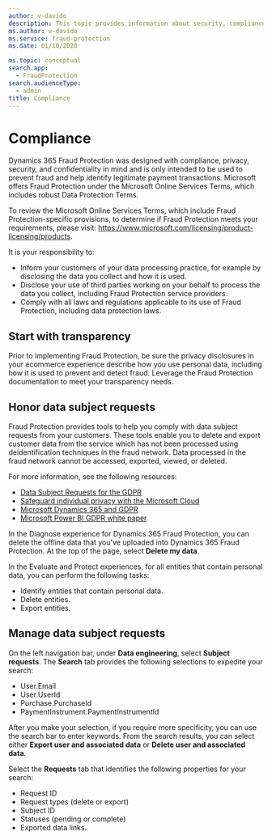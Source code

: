 ```yaml
---
author: v-davido
description: This topic provides information about security, compliance, and data subject requests.
ms.author: v-davido
ms.service: fraud-protection
ms.date: 01/10/2020

ms.topic: conceptual
search.app: 
  - FraudProtection
search.audienceType:
  - admin
title: Compliance
---
```


# Compliance

Dynamics 365 Fraud Protection was designed with compliance, privacy, security, and confidentiality in mind and is only intended to be used to prevent fraud and help identify legitimate payment transactions. Microsoft offers Fraud Protection under the Microsoft Online Services Terms, which includes robust Data Protection Terms.

To review the Microsoft Online Services Terms, which include Fraud Protection-specific provisions, to determine if Fraud Protection meets your requirements, please visit: https://www.microsoft.com/licensing/product-licensing/products.

It is your responsibility to:

- Inform your customers of your data processing practice, for example by disclosing the data you collect and how it is used. 
- Disclose your use of third parties working on your behalf to process the data you collect, including Fraud Protection service providers. 
- Comply with all laws and regulations applicable to its use of Fraud Protection, including data protection laws. 

## Start with transparency 

Prior to implementing Fraud Protection, be sure the privacy disclosures in your ecommerce experience describe how you use personal data, including how it is used to prevent and detect fraud. Leverage the Fraud Protection documentation to meet your transparency needs. 

## Honor data subject requests

Fraud Protection provides tools to help you comply with data subject requests from your customers. These tools enable you to delete and export customer data from the service which has not been processed using deidentification techniques in the fraud network. Data processed in the fraud network cannot be accessed, exported, viewed, or deleted. 

For more information, see the following resources:
- [Data Subject Requests for the GDPR](https://docs.microsoft.com/microsoft-365/compliance/gdpr-data-subject-requests)
- [Safeguard individual privacy with the Microsoft Cloud](https://www.microsoft.com/trustcenter/privacy/gdpr/gdpr-overview)
- [Microsoft Dynamics 365 and GDPR](https://docs.microsoft.com/dynamics365/get-started/gdpr/index)
- [Microsoft Power BI GDPR white paper](https://powerbi.microsoft.com/blog/power-bi-gdpr-whitepaper-is-now-available/)

In the Diagnose experience for Dynamics 365 Fraud Protection, you can delete the offline data that you've uploaded into Dynamics 365 Fraud Protection. At the top of the page, select **Delete my data**.

In the Evaluate and Protect experiences, for all entities that contain personal data, you can perform the following tasks:

- Identify entities that contain personal data.
- Delete entities.
- Export entities.

## Manage data subject requests

On the left navigation bar, under **Data engineering**, select **Subject requests**. The **Search** tab provides the following selections to expedite your search:

- User.Email
- User.UserId
- Purchase.PurchaseId
- PaymentInstrument.PaymentInstrumentId

After you make your selection, if you require more specificity, you can use the search bar to enter keywords. From the search results, you can select either **Export user and associated data** or **Delete user and associated data**.

Select the **Requests** tab that identifies the following properties for your search:

- Request ID
- Request types (delete or export)
- Subject ID
- Statuses (pending or complete)
- Exported data links.

